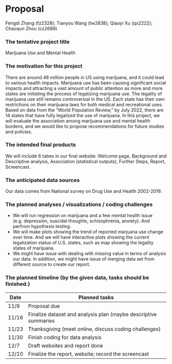 Proposal
================
Fengdi Zhang (fz2328); Tianyou Wang (tw2838); Qiaoyi Xu (qx2222);
Chaoqun Zhou (cz2689)

### The tentative project title

Marijuana Use and Mental Health <br>

### The motivation for this project

There are around 48 million people in US using marijuana, and it could
lead to various health impacts. Marijuana use has been causing
significant social impacts and attracting a vast amount of public
attention as more and more states are initiating the process of
legalizing marijuana use. The legality of marijuana use still remains
controversial in the US. Each state has their own restrictions on their
marijuana laws for both medical and recreational uses. Based on data
from the “World Population Review,” by July 2022, there are 14 states
that have fully legalized the use of marijuana. In this project, we will
evaluate the association among marijuana use and mental health burdens,
and we would like to propose recommendations for future studies and
policies. <br>

### The intended final products

We will include 6 tabes in our final website: Welcome page, Background
and Descriptive analysis, Association (statistical outputs), Further
Steps, Report, Screencast. <br>

### The anticipated data sources

Our data comes from National survey on Drug Use and Health 2002-2019.
<br>

### The planned analyses / visualizations / coding challenges

-   We will run regression on marijuana and a few mental health issue
    (e.g. depression, suscidal thoughts, schizophrenia, anxiety). And
    perfrom hypothesis testing.  
-   We will make plots showing the trend of reported marjuana use change
    over time. And we will have interactive plots showing the current
    legalization status of U.S. states, such as map showing the legality
    states of marijuana.  
-   We might have issue with dealing with missing value in terms of
    analysis our data. In addition, we might have issue of merging data
    set from different source to create our report.

### The planned timeline (by the given data, tasks should be finished.)

| Date  | Planned tasks                                                   |
|-------|-----------------------------------------------------------------|
| 11/9  | Proposal due                                                    |
| 11/16 | Finalize dataset and analysis plan (maybe descriptive summaries |
| 11/23 | Thanksgiving (meet online, discuss coding challenges)           |
| 11/30 | Finish coding for data analysis                                 |
| 12/7  | Draft websites and report done                                  |
| 12/10 | Finalize the report, website; record the screencast             |
